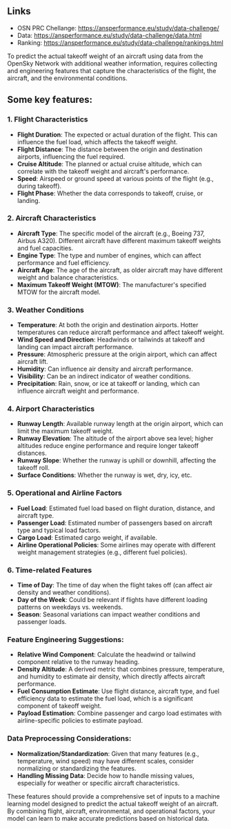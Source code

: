 ## Links
* OSN PRC Chellange: https://ansperformance.eu/study/data-challenge/
* Data: https://ansperformance.eu/study/data-challenge/data.html
* Ranking: https://ansperformance.eu/study/data-challenge/rankings.html

To predict the actual takeoff weight of an aircraft using data from the OpenSky Network with additional weather information, requires collecting and engineering features that capture the characteristics of the flight, the aircraft, and the environmental conditions.

## Some key features:

### 1. **Flight Characteristics**
   - **Flight Duration**: The expected or actual duration of the flight. This can influence the fuel load, which affects the takeoff weight.
   - **Flight Distance**: The distance between the origin and destination airports, influencing the fuel required.
   - **Cruise Altitude**: The planned or actual cruise altitude, which can correlate with the takeoff weight and aircraft's performance.
   - **Speed**: Airspeed or ground speed at various points of the flight (e.g., during takeoff).
   - **Flight Phase**: Whether the data corresponds to takeoff, cruise, or landing.

### 2. **Aircraft Characteristics**
   - **Aircraft Type**: The specific model of the aircraft (e.g., Boeing 737, Airbus A320). Different aircraft have different maximum takeoff weights and fuel capacities.
   - **Engine Type**: The type and number of engines, which can affect performance and fuel efficiency.
   - **Aircraft Age**: The age of the aircraft, as older aircraft may have different weight and balance characteristics.
   - **Maximum Takeoff Weight (MTOW)**: The manufacturer's specified MTOW for the aircraft model.

### 3. **Weather Conditions**
   - **Temperature**: At both the origin and destination airports. Hotter temperatures can reduce aircraft performance and affect takeoff weight.
   - **Wind Speed and Direction**: Headwinds or tailwinds at takeoff and landing can impact aircraft performance.
   - **Pressure**: Atmospheric pressure at the origin airport, which can affect aircraft lift.
   - **Humidity**: Can influence air density and aircraft performance.
   - **Visibility**: Can be an indirect indicator of weather conditions.
   - **Precipitation**: Rain, snow, or ice at takeoff or landing, which can influence aircraft weight and performance.

### 4. **Airport Characteristics**
   - **Runway Length**: Available runway length at the origin airport, which can limit the maximum takeoff weight.
   - **Runway Elevation**: The altitude of the airport above sea level; higher altitudes reduce engine performance and require longer takeoff distances.
   - **Runway Slope**: Whether the runway is uphill or downhill, affecting the takeoff roll.
   - **Surface Conditions**: Whether the runway is wet, dry, icy, etc.

### 5. **Operational and Airline Factors**
   - **Fuel Load**: Estimated fuel load based on flight duration, distance, and aircraft type.
   - **Passenger Load**: Estimated number of passengers based on aircraft type and typical load factors.
   - **Cargo Load**: Estimated cargo weight, if available.
   - **Airline Operational Policies**: Some airlines may operate with different weight management strategies (e.g., different fuel policies).

### 6. **Time-related Features**
   - **Time of Day**: The time of day when the flight takes off (can affect air density and weather conditions).
   - **Day of the Week**: Could be relevant if flights have different loading patterns on weekdays vs. weekends.
   - **Season**: Seasonal variations can impact weather conditions and passenger loads.

### Feature Engineering Suggestions:
- **Relative Wind Component**: Calculate the headwind or tailwind component relative to the runway heading.
- **Density Altitude**: A derived metric that combines pressure, temperature, and humidity to estimate air density, which directly affects aircraft performance.
- **Fuel Consumption Estimate**: Use flight distance, aircraft type, and fuel efficiency data to estimate the fuel load, which is a significant component of takeoff weight.
- **Payload Estimation**: Combine passenger and cargo load estimates with airline-specific policies to estimate payload.

### Data Preprocessing Considerations:
- **Normalization/Standardization**: Given that many features (e.g., temperature, wind speed) may have different scales, consider normalizing or standardizing the features.
- **Handling Missing Data**: Decide how to handle missing values, especially for weather or specific aircraft characteristics.

These features should provide a comprehensive set of inputs to a machine learning model designed to predict the actual takeoff weight of an aircraft. By combining flight, aircraft, environmental, and operational factors, your model can learn to make accurate predictions based on historical data.